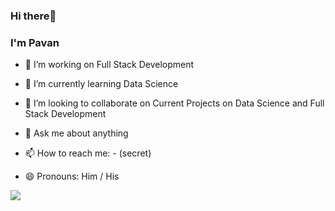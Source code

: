 ### Hi there👋

### I'm Pavan

- 🔭 I’m working on Full Stack Development

- 🌱 I’m currently learning Data Science

- 👯 I’m looking to collaborate on Current Projects on Data Science and Full Stack Development 

- 💬 Ask me about anything

- 📫 How to reach me: - (secret) 

- 😄 Pronouns: Him / His

![](https://komarev.com/ghpvc/?username=pspsathwik)


